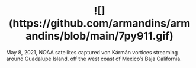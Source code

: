 <h1 align="center">
  ![](https://github.com/armandins/armandins/blob/main/7py911.gif)  
</h1>

May 8, 2021, NOAA satellites captured von Kármán vortices streaming around Guadalupe Island, off the west coast of Mexico’s Baja California.
